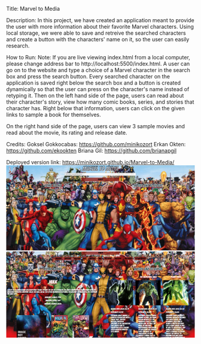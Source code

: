 Title: 
Marvel to Media


Description:
In this project, we have created an application meant to provide the user with more information about their favorite Marvel characters.
Using local storage, we were able to save and retreive the searched characters and create a button with the characters' name on it, so the user can easily research.


How to Run:
Note: If you are live viewing index.html from a local computer, please change address bar to http://localhost:5500/index.html.
A user can go on to the website and type a choice of a Marvel character in the search box and press the search button. Every searched character on the application is saved right below the search box and a button is created dynamically so that the user can press on the character's name instead of retyping it.
Then on the left hand side of the page, users can read about their character's story, view how many comic books, series, and stories that character has. Right below that information, users can click on the given links to sample a book for themselves.

On the right hand side of the page, users can view 3 sample movies and read about the movie, its rating and release date.

Credits:
Goksel Gokkocabas: https://github.com/minikozort
Erkan Okten: https://github.com/ekookten
Briana Gil: https://github.com/brianapgil


Deployed version link: https://minikozort.github.io/Marvel-to-Media/
![alt text](<Marve to Media Webpage.png>)
![alt text](<Marve to Media Webpage Results.png>)